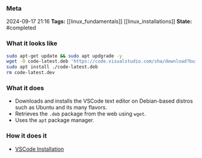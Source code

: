### Meta
2024-09-17 21:16
**Tags:** [[linux_fundamentals]] [[linux_installations]]
**State:** #completed 

### What it looks like
```bash
sudo apt-get update && sudo apt updgrade -y
wget -O code-latest.deb 'https://code.visualstudio.com/sha/download?build=stable&os=linux-deb-x64'
sudo apt install ./code-latest.deb
rm code-latest.dev
```

### What it does
- Downloads and installs the VSCode text editor on Debian-based distros such as Ubuntu and its many flavors.
- Retrieves the `.deb` package from the web using `wget`.
- Uses the `apt` package manager.

### How it does it
- [VSCode Installation](https://www.theodinproject.com/lessons/foundations-text-editors#vscode-installation)
